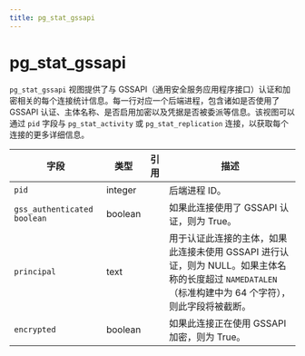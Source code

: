 ```yaml
---
title: pg_stat_gssapi
---
```


# pg_stat_gssapi

`pg_stat_gssapi` 视图提供了与 GSSAPI（通用安全服务应用程序接口）认证和加密相关的每个连接统计信息。每一行对应一个后端进程，包含诸如是否使用了 GSSAPI 认证、主体名称、是否启用加密以及凭据是否被委派等信息。该视图可以通过 `pid` 字段与 `pg_stat_activity` 或 `pg_stat_replication` 连接，以获取每个连接的更多详细信息。

| 字段 | 类型 | 引用 | 描述 |
|---|---|---|---|
| `pid` | integer | | 后端进程 ID。 |
| `gss_authenticated boolean` | boolean | | 如果此连接使用了 GSSAPI 认证，则为 True。 |
| `principal` | text | | 用于认证此连接的主体，如果此连接未使用 GSSAPI 进行认证，则为 NULL。如果主体名称的长度超过 `NAMEDATALEN`（标准构建中为 64 个字符），则此字段将被截断。 |
| `encrypted` | boolean | | 如果此连接正在使用 GSSAPI 加密，则为 True。 |
